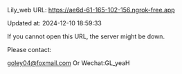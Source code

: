 Lily_web URL: https://ae6d-61-165-102-156.ngrok-free.app

Updated at: 2024-12-10 18:59:33

If you cannot open this URL, the server might be down.

Please contact: 

goley04@foxmail.com Or Wechat:GL_yeaH
